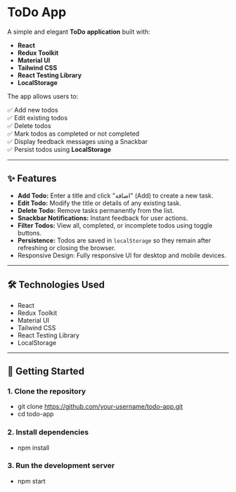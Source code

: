 # ToDo App

A simple and elegant **ToDo application** built with:

- **React**
- **Redux Toolkit**
- **Material UI**
- **Tailwind CSS**
- **React Testing Library**
- **LocalStorage**

The app allows users to:

✅ Add new todos  
✅ Edit existing todos  
✅ Delete todos  
✅ Mark todos as completed or not completed  
✅ Display feedback messages using a Snackbar  
✅ Persist todos using **LocalStorage**

---

## ✨ Features

- **Add Todo:** Enter a title and click "اضافة" (Add) to create a new task.
- **Edit Todo:** Modify the title or details of any existing task.
- **Delete Todo:** Remove tasks permanently from the list.
- **Snackbar Notifications:** Instant feedback for user actions.
- **Filter Todos:** View all, completed, or incomplete todos using toggle buttons.
- **Persistence:** Todos are saved in `localStorage` so they remain after refreshing or closing the browser.
- Responsive Design: Fully responsive UI for desktop and mobile devices.

---

## 🛠️ Technologies Used

- React
- Redux Toolkit
- Material UI
- Tailwind CSS
- React Testing Library
- LocalStorage

---

## 🚀 Getting Started

### 1. Clone the repository

- git clone https://github.com/your-username/todo-app.git
- cd todo-app

### 2. Install dependencies

- npm install

### 3. Run the development server

- npm start